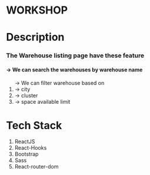 # WORKSHOP

# Description

### The Warehouse listing page have these feature
#### -> We can search the warehouses by warehouse name
<ol> -> We can filter warehouse based on
	<li>-> city</li>
	<li>-> cluster</>
<li>-> space available limit</li>
</ol>

# Tech Stack
1. ReactJS
2. React-Hooks
3. Bootstrap
4. Sass
5. React-router-dom
